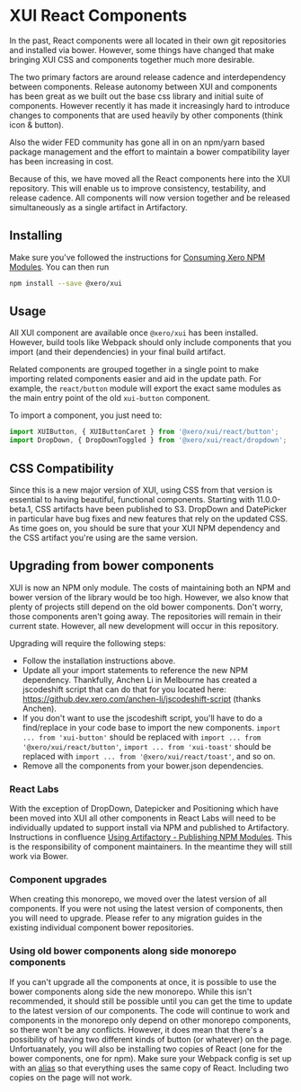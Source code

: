 # XUI React Components

In the past, React components were all located in their own git repositories and installed via bower.  However, some things have changed that make bringing XUI CSS and components together much more desirable.

The two primary factors are around release cadence and interdependency between components. Release autonomy between XUI and components has been great as we built out the base css library and initial suite of components. However recently it has made it increasingly hard to introduce changes to components that are used heavily by other components (think icon & button).

Also the wider FED community has gone all in on an npm/yarn based package management and the effort to maintain a bower compatibility layer has been increasing in cost.

Because of this, we have moved all the React components here into the XUI repository.  This will enable us to improve consistency, testability, and release cadence.  All components will now version together and be released simultaneously as a single artifact in Artifactory.

## Installing

Make sure you've followed the instructions for [Consuming Xero NPM Modules](https://confluence.inside.xero.com/display/FED/Using+Artifactory).  You can then run
```bash
npm install --save @xero/xui
```

## Usage

All XUI component are available once `@xero/xui` has been installed.  However, build tools like Webpack should only include components that you import (and their dependencies) in your final build artifact.

Related components are grouped together in a single point to make importing related components easier and aid in the update path.  For example, the `react/button` module will export the exact same modules as the main entry point of the old `xui-button` component.

To import a component, you just need to:
```js
import XUIButton, { XUIButtonCaret } from '@xero/xui/react/button';
import DropDown, { DropDownToggled } from '@xero/xui/react/dropdown';
```

## CSS Compatibility

Since this is a new major version of XUI, using CSS from that version is essential to having beautiful, functional components.  Starting with 11.0.0-beta.1, CSS artifacts have been published to S3.  DropDown and DatePicker in particular have bug fixes and new features that rely on the updated CSS.  As time goes on, you should be sure that your XUI NPM dependency and the CSS artifact you're using are the same version.

## Upgrading from bower components

XUI is now an NPM only module.  The costs of maintaining both an NPM and bower version of the library would be too high.  However, we also know that plenty of projects still depend on the old bower components.  Don't worry, those components aren't going away.  The repositories will remain in their current state.  However, all new development will occur in this repository.

Upgrading will require the following steps:
- Follow the installation instructions above.
- Update all your import statements to reference the new NPM dependency.  Thankfully, Anchen Li in Melbourne has created a jscodeshift script that can do that for you located here: https://github.dev.xero.com/anchen-li/jscodeshift-script (thanks Anchen).
- If you don't want to use the jscodeshift script, you'll have to do a find/replace in your code base to import the new components.  `import ... from 'xui-button'` should be replaced with `import ... from '@xero/xui/react/button'`, `import ... from 'xui-toast'` should be replaced with `import ... from '@xero/xui/react/toast'`, and so on.
- Remove all the components from your bower.json dependencies.

### React Labs

With the exception of DropDown, Datepicker and Positioning which have been moved into XUI all other components in React Labs will need to be individually updated to support install via NPM and published to Artifactory. Instructions in confluence [Using Artifactory - Publishing NPM Modules](https://confluence.inside.xero.com/display/FED/Using+Artifactory). This is the responsibility of component maintainers. In the meantime they will still work via Bower.

### Component upgrades

When creating this monorepo, we moved over the latest version of all components.  If you were not using the latest version of components, then you will need to upgrade.  Please refer to any migration guides in the existing individual component bower repositories.

### Using old bower components along side monorepo components

If you can't upgrade all the components at once, it is possible to use the bower components along side the new monorepo.  While this isn't recommended, it should still be possible until you can get the time to update to the latest version of our components.  The code will continue to work and components in the monorepo only depend on other monorepo components, so there won't be any conflicts.  However, it does mean that there's a possibility of having two different kinds of button (or whatever) on the page.  Unfortuanately, you will also be installing two copies of React (one for the bower components, one for npm).  Make sure your Webpack config is set up with an [alias](https://webpack.js.org/configuration/resolve/#resolve-alias) so that everything uses the same copy of React.  Including two copies on the page will not work.
